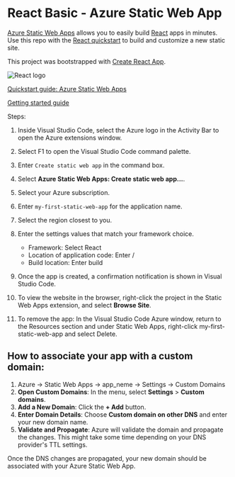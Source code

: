 # React Basic - Azure Static Web App

[Azure Static Web Apps](https://docs.microsoft.com/azure/static-web-apps/overview) allows you to easily build [React](https://reactjs.org/) apps in minutes. Use this repo with the [React quickstart](https://docs.microsoft.com/azure/static-web-apps/getting-started?tabs=react) to build and customize a new static site.

This project was bootstrapped with [Create React App](https://github.com/facebook/create-react-app).

![React logo](https://user-images.githubusercontent.com/1741522/104033874-1c1d7c80-5c1c-11eb-8f5c-2d7d2b3a8c8d.png)

[Quickstart guide: Azure Static Web Apps](https://github.com/azure/static-web-apps/blob/master/README.md)

[Getting started guide](https://learn.microsoft.com/en-us/azure/static-web-apps/getting-started?WT.mc_id=APC-StaticWebApps&tabs=react)

Steps:

1. Inside Visual Studio Code, select the Azure logo in the Activity Bar to open the Azure extensions window.
2. Select F1 to open the Visual Studio Code command palette.
3. Enter `Create static web app` in the command box.
4. Select **Azure Static Web Apps: Create static web app...**.
5. Select your Azure subscription.
6. Enter `my-first-static-web-app` for the application name.
7. Select the region closest to you.
8. Enter the settings values that match your framework choice.

   - Framework: Select React
   - Location of application code: Enter /
   - Build location: Enter build

9. Once the app is created, a confirmation notification is shown in Visual Studio Code.
10. To view the website in the browser, right-click the project in the Static Web Apps extension, and select **Browse Site**.
11. To remove the app: In the Visual Studio Code Azure window, return to the Resources section and under Static Web Apps, right-click my-first-static-web-app and select Delete.

## How to associate your app with a custom domain:

1. Azure -> Static Web Apps -> app_neme -> Settings -> Custom Domains
2. **Open Custom Domains**: In the menu, select **Settings** > **Custom domains**.
3. **Add a New Domain**: Click the **+ Add** button.
4. **Enter Domain Details**: Choose **Custom domain on other DNS** and enter your new domain name.
5. **Validate and Propagate**: Azure will validate the domain and propagate the changes. This might take some time depending on your DNS provider's TTL settings.

Once the DNS changes are propagated, your new domain should be associated with your Azure Static Web App.
